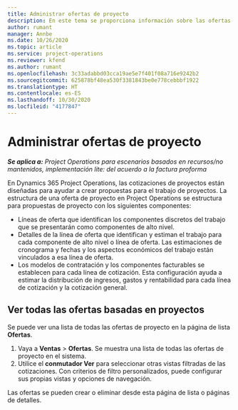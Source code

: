 ```yaml
---
title: Administrar ofertas de proyecto
description: En este tema se proporciona información sobre las ofertas de proyecto.
author: rumant
manager: Annbe
ms.date: 10/26/2020
ms.topic: article
ms.service: project-operations
ms.reviewer: kfend
ms.author: rumant
ms.openlocfilehash: 3c33adabbd03cca19ae5e7f401f08a716e9242b2
ms.sourcegitcommit: 625878bf48ea530f3381843be0e778cebbbf1922
ms.translationtype: HT
ms.contentlocale: es-ES
ms.lasthandoff: 10/30/2020
ms.locfileid: "4177847"
---
```

# <a name="manage-project-quotes"></a>Administrar ofertas de proyecto

_**Se aplica a:** Project Operations para escenarios basados en recursos/no mantenidos, implementación lite: del acuerdo a la factura proforma_

En Dynamics 365 Project Operations, las cotizaciones de proyectos están diseñadas para ayudar a crear propuestas para el trabajo de proyectos. La estructura de una oferta de proyecto en Project Operations se estructura para propuestas de proyecto con los siguientes componentes:

  - Líneas de oferta que identifican los componentes discretos del trabajo que se presentarán como componentes de alto nivel.
  - Detalles de la línea de oferta que identifican y estiman el trabajo para cada componente de alto nivel o línea de oferta. Las estimaciones de cronograma y fechas y los aspectos económicos del trabajo están vinculados a esa línea de oferta.
  - Los modelos de contratación y los componentes facturables se establecen para cada línea de cotización. Esta configuración ayuda a estimar la distribución de ingresos, gastos y rentabilidad para cada línea de cotización y la cotización general.

## <a name="view-all-project-based-quotes"></a>Ver todas las ofertas basadas en proyectos

Se puede ver una lista de todas las ofertas de proyecto en la página de lista **Ofertas**. 

1. Vaya a **Ventas** > **Ofertas**. Se muestra una lista de todas las ofertas de proyecto en el sistema. 
2. Utilice el **conmutador Ver** para seleccionar otras vistas filtradas de las cotizaciones. Con criterios de filtro personalizados, puede configurar sus propias vistas y opciones de navegación.

Las ofertas se pueden crear o eliminar desde esta página de lista o páginas de detalles.
